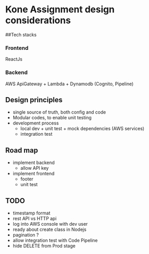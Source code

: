 # Kone Assignment design considerations

##Tech stacks
### Frontend
ReactJs
### Backend
AWS ApiGateway + Lambda + Dynamodb (Cognito, Pipeline)

## Design principles
- single source of truth, both config and code
- Modular codes, to enable unit testing
- development process
  - local dev + unit test + mock dependencies (AWS services)
  - integration test

## Road map
- implement backend
  - allow API key
- implement frontend
  - footer
  - unit test



## TODO
- timestamp format
- rest API vs HTTP api
- log into AWS console with dev user
- ready about create class in Nodejs
- pagination ?
- allow integration test with Code Pipeline
- hide DELETE from Prod stage
